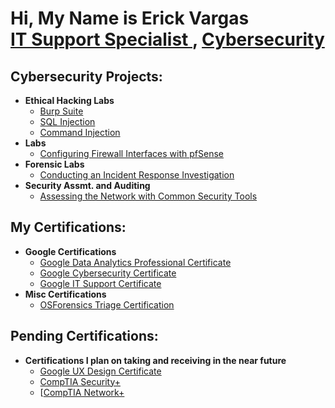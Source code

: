 <h1>Hi, My Name is Erick Vargas <br/><a href="https://github.com/EJVargas03">IT Support Specialist </a>, <a href="https://www.linkedin.com/in/erick-vargas-b67697203/">Cybersecurity </a></h1>

<h2> Cybersecurity Projects:</h2>

- <b>Ethical Hacking Labs</b>
  - [Burp Suite](https://drive.google.com/drive/u/1/folders/1peMfOviMKbyLujx7NTHwE_MlSILx-eU5)
  - [SQL Injection](https://drive.google.com/drive/u/1/folders/1peMfOviMKbyLujx7NTHwE_MlSILx-eU5)
  - [Command Injection](https://drive.google.com/drive/u/1/folders/1peMfOviMKbyLujx7NTHwE_MlSILx-eU5)
- <b>Labs</b>
  - [Configuring Firewall Interfaces with pfSense](https://drive.google.com/drive/u/1/folders/1cyLXa2Bfg-krA862obnEdG5ivlAKT60h)
- <b>Forensic Labs</b>
  - [Conducting an Incident Response Investigation](https://drive.google.com/drive/u/1/folders/1VQCDY4ZQOWma9DFiGvI6BUCiJA9-W1Mb)
- <b>Security Assmt. and Auditing</b>
  - [Assessing the Network with Common Security Tools](https://drive.google.com/drive/u/1/folders/1aOkdWS7rZxxDb5NGAlJC2DQQn0FUzuRU)

<h2>My Certifications:</h2>

- <b>Google Certifications</b>
  - [Google Data Analytics Professional Certificate](https://coursera.org/verify/professional-cert/9VNAPZKK8CVV)
  - [Google Cybersecurity Certificate](https://coursera.org/verify/professional-cert/2ZBN4H2XDSGK)
  - [Google IT Support Certificate](https://www.credly.com/badges/c8284525-ec25-4669-afa3-8d0e3a977229)
- <b>Misc Certifications</b>
  - [OSForensics Triage Certification](https://drive.google.com/drive/u/1/folders/1qQkHQQ-79OczaPkNQvjHdP1DChlPLx4d)
 
<h2>Pending Certifications:</h2>

- <b>Certifications I plan on taking and receiving in the near future</b>
  - [Google UX Design Certificate](https://www.coursera.org/professional-certificates/google-ux-design?utm_medium=sem&utm_source=gg&utm_campaign=B2C_NAMER_google-ux-design_google_FTCOF_professional-certificates_country-US&campaignid=12512630840&adgroupid=118346521879&device=c&keyword=ux%20certification&matchtype=b&network=g&devicemodel=&adposition=&creativeid=650993753263&hide_mobile_promo&gclid=EAIaIQobChMI-sK1yeWSggMVtTjUAR0gMQFUEAAYAiAAEgIR2PD_BwE)
  - [CompTIA Security+](https://www.comptia.org/certifications/security)
  - [[CompTIA Network+](https://www.comptia.org/certifications/network)
